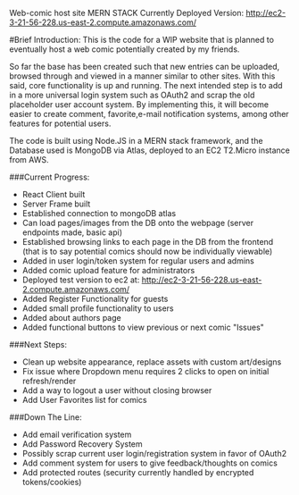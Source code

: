 Web-comic host site
MERN STACK
Currently Deployed Version: http://ec2-3-21-56-228.us-east-2.compute.amazonaws.com/

#Brief Introduction: This is the code for a WIP website that is planned to eventually host a web comic potentially created by my friends. 

So far the base has been created such that new entries can be uploaded, browsed through and viewed in a manner similar to other sites. With this said, core functionality is up and running. The next intended step is to add in a more universal login system such as OAuth2 and scrap the old placeholder user account system. By implementing this, it will become easier to create comment, favorite,e-mail notification systems, among other features for potential users.

The code is built using Node.JS in a MERN stack framework, and the Database used is MongoDB via Atlas, deployed to an EC2 T2.Micro instance from AWS.

###Current Progress:
- React Client built
- Server Frame built
- Established connection to mongoDB atlas
- Can load pages/images from the DB onto the webpage (server endpoints made, basic api)
- Established browsing links to each page in the DB from the frontend (that is to say potential comics should now be individually viewable)
- Added in user login/token system for regular users and admins
- Added comic upload feature for administrators
- Deployed test version to ec2 at: http://ec2-3-21-56-228.us-east-2.compute.amazonaws.com/
- Added Register Functionality for guests
- Added small profile functionality to users
- Added about authors page
- Added functional buttons to view previous or next comic "Issues"

###Next Steps:
- Clean up website appearance, replace assets with custom art/designs
- Fix issue where Dropdown menu requires 2 clicks to open on initial refresh/render
- Add a way to logout a user without closing browser
- Add User Favorites list for comics

###Down The Line:
- Add email verification system
- Add Password Recovery System
- Possibly scrap current user login/registration system in favor of OAuth2
- Add comment system for users to give feedback/thoughts on comics
- Add protected routes (security currently handled by encrypted tokens/cookies)





